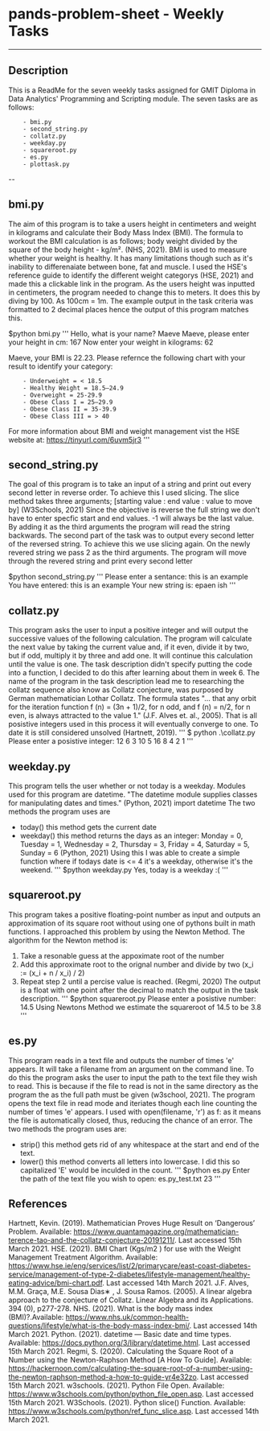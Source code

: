 # pands-problem-sheet - Weekly Tasks
---

## Description
This is a ReadMe for the seven weekly tasks assigned for GMIT Diploma in Data Analytics' Programming and Scripting module.
The seven tasks are as follows:
        
        - bmi.py
        - second_string.py
        - collatz.py
        - weekday.py
        - squareroot.py
        - es.py
        - plottask.py

-- 
## bmi.py
The aim of this program is to take a users height in centimeters and weight in kilograms and calculate their Body Mass Index (BMI).
The formula to workout the BMI calculation is as follows; body weight divided by the square of the body height - kg/m². (NHS, 2021).
BMI is used to measure whether your weight is healthy. It has many limitations though such as it's inability to differenaiate between bone, fat and muscle.
I used the HSE's reference guide to identify the different weight categorys (HSE, 2021) and made this a clickable link in the program.
As the users height was inputted in centimeters, the program needed to change this to meters. It does this by diving by 100. As 100cm = 1m.
The example output in the task criteria was formatted to 2 decimal places hence the output of this program matches this.

$python bmi.py
'''
Hello, what is your name? Maeve
Maeve, please enter your height in cm: 167
Now enter your weight in kilograms: 62

Maeve, your BMI is 22.23.
Please refernce the following chart with your result to identify your category:

        - Underweight = < 18.5
        - Healthy Weight = 18.5–24.9
        - Overweight = 25-29.9
        - Obese Class I = 25–29.9
        - Obese Class II = 35-39.9
        - Obese Class III = > 40

For more information about BMI and weight management vist the HSE website at: https://tinyurl.com/6uvm5jr3
'''

## second_string.py
The goal of this program is to take an input of a string and print out every second letter in reverse order.
To achieve this I used slicing. The slice method takes three arguments; [starting value : end value : value to move by] (W3Schools, 2021)
Since the objective is reverse the full string we don't have to enter specfic start and end values. 
-1 will always be the last value. By adding it as the third arguments the program will read the string backwards.
The second part of the task was to output every second letter of the reversed string.
To achieve this we use slicing again. On the newly revered string we pass 2 as the third arguments. 
The program will move through the revered string and print every second letter


$python second_string.py
    '''
    Please enter a sentance: this is an example
    You have entered:
                    this is an example
    Your new string is:
                    epaen ish
    '''

## collatz.py
This program asks the user to input a positive integer and will output the successive values of the following calculation. The program will calculate the next value by taking the current value and, if it even, divide it by two, but if odd, multiply it by three and add one. It will continue this calculation until the value is one. 
The task description didn't specify putting the code into a function, I decided to do this after learning about them in week 6.
The name of the program in the task description lead me to researching the collatz sequence also know as Collatz conjecture, was purposed by German mathematician Lothar Collatz. The formula states "... that any orbit for the iteration function f (n) = (3n + 1)/2, for n odd, and f (n) = n/2, for n even, is always attracted to the value 1." (J.F. Alves et. al., 2005). That is all posistive integers used in this process it will eventually converge to one. To date it is still considered unsolved (Hartnett, 2019).
         '''
        $ python .\collatz.py
        Please enter a posistive integer: 12
        6
        3
        10
        5
        16
        8
        4
        2
        1
        '''

## weekday.py
This program tells the user whether or not today is a weekday.
Modules used for this program are datetime. "The datetime module supplies classes for manipulating dates and times." (Python, 2021)
        import datetime
The two methods the program uses are 
- today() this method gets the current date
- weekday() this method returns the days as an integer: Monday = 0, Tuesday = 1, Wednesday = 2, Thursday = 3, Friday = 4, Saturday = 5, Sunday = 6 (Python, 2021)
Using this I was able to create a simple function where if todays date is <= 4 it's a weekday, otherwise it's the weekend.
        '''
        $python weekday.py
        Yes, today is a weekday :(
        '''

## squareroot.py
This program takes a positive floating-point number as input and outputs an approximation of its square root without using one of pythons built in math functions. I approached this problem by using the Newton Method. The algorithm for the Newton method is:
 1) Take a resonable guess at the appoximate root of the number
 2) Add this approximate root to the orignal number and divide by two (x_i := (x_i + n / x_i) / 2)
 3) Repeat step 2 until a percise value is reached. (Regmi, 2020)
 The output is a float with one point after the decimal to match the output in the task description. 
        '''
        $python squareroot.py
        Please enter a posistive number: 14.5
        Using Newtons Method we estimate the squareroot of 14.5 to be 3.8
        '''
## es.py
This program reads in a text file and outputs the number of times 'e' appears. It will take a filename from an argument on the command line.
To do this the program asks the user to input the path to the text file they wish to read. This is because if the file to read is not in the same directory as the program the as the full path must be given (w3school, 2021). The program opens the text file in read mode and iteriates though each line counting the number of times 'e' appears. I used 
        with open(filename, 'r') as f:
as it means the file is automatically closed, thus, reducing the chance of an error. 
The two methods the program uses are: 
- strip() this method gets rid of any whitespace at the start and end of the text.
- lower() this method converts all letters into lowercase. I did this so capitalized 'E' would be inculded in the count.
        '''
        $python es.py
        Enter the path of the text file you wish to open: es.py_test.txt
        23
        '''

## References
Hartnett, Kevin. (2019). Mathematician Proves Huge Result on ‘Dangerous’ Problem. Available: https://www.quantamagazine.org/mathematician-terence-tao-and-the-collatz-conjecture-20191211/. Last accessed 15th March 2021.
HSE. (2021). BMI Chart (Kgs/m2 ) for use with the Weight Management Treatment Algorithm. 
Available: https://www.hse.ie/eng/services/list/2/primarycare/east-coast-diabetes-service/management-of-type-2-diabetes/lifestyle-management/healthy-eating-advice/bmi-chart.pdf. Last accessed 14th March 2021.
J.F. Alves, M.M. Graça, M.E. Sousa Dias∗ , J. Sousa Ramos. (2005). A linear algebra approach to the conjecture of Collatz. Linear Algebra and its Applications. 394 (0), p277-278.
NHS. (2021). What is the body mass index (BMI)?.Available: https://www.nhs.uk/common-health-questions/lifestyle/what-is-the-body-mass-index-bmi/. Last accessed 14th March 2021.
Python. (2021). datetime — Basic date and time types. Available: https://docs.python.org/3/library/datetime.html. Last accessed 15th March 2021.
Regmi, S. (2020). Calculating the Square Root of a Number using the  Newton-Raphson Method [A How To Guide]. Available: https://hackernoon.com/calculating-the-square-root-of-a-number-using-the-newton-raphson-method-a-how-to-guide-yr4e32zo. Last accessed 15th March 2021.
w3schools. (2021). Python File Open. Available: https://www.w3schools.com/python/python_file_open.asp. Last accessed 15th March 2021.
W3Schools. (2021). Python slice() Function. Available: https://www.w3schools.com/python/ref_func_slice.asp. Last accessed 14th March 2021.

